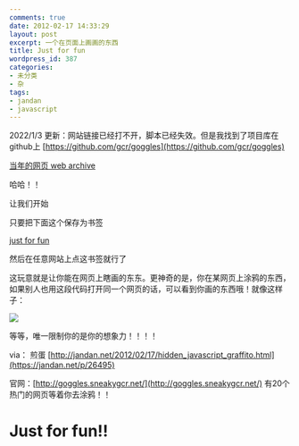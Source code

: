 ```yaml
---
comments: true
date: 2012-02-17 14:33:29
layout: post
excerpt: 一个在页面上画画的东西
title: Just for fun
wordpress_id: 387
categories:
- 未分类
- 杂
tags:
- jandan
- javascript
---
```


2022/1/3 更新：网站链接已经打不开，脚本已经失效。但是我找到了项目库在github上 [https://github.com/gcr/goggles](https://github.com/gcr/goggles)

[当年的网页 web archive](https://web.archive.org/web/20140207182328/http://jandan.net/2012/02/17/hidden_javascript_graffito.html)

哈哈！！

让我们开始

只要把下面这个保存为书签

<a href="javascript: (function () { if (window.goggles && window.goggles.active) { window.goggles.stop(); } else { window.GOGGLE_SERVER='http://goggles.sneakygcr.net/page'; var scr = document.createElement('script'); scr.type = 'text/javascript'; scr.src = 'http://goggles.sneakygcr.net/bookmarklet.js?rand='+Math.random(); document.documentElement.appendChild(scr); } })();">just for fun</a>

然后在任意网站上点这书签就行了

这玩意就是让你能在网页上瞎画的东东。更神奇的是，你在某网页上涂鸦的东西，如果别人也用这段代码打开同一个网页的话，可以看到你画的东西哦！就像这样子：

![](https://f.xavierskip.com:42049/i/99e80ed9f471792716f1ec289a1a343007e69ab047993cc4fcc70819136f8a27.jpg)

等等，唯一限制你的是你的想象力！！！！

via： 煎蛋  [http://jandan.net/2012/02/17/hidden_javascript_graffito.html](https://jandan.net/p/26495)

官网：[http://goggles.sneakygcr.net/](http://goggles.sneakygcr.net/) 有20个热门的网页等着你去涂鸦！！


# Just for fun!!
